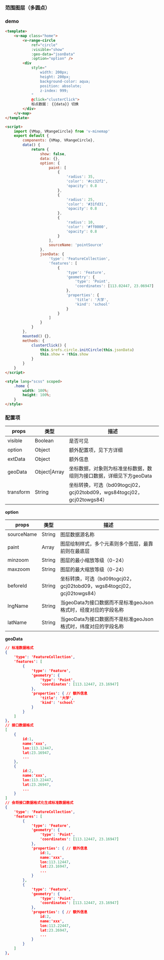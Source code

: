 ### 范围图层（多圆点）

### demo

```html
<template>
	<v-map class="home">
		<v-range-circle
			ref="circle"
			:visible="show"
			:geo-data="jsonData"
			:option="option" />
		<div
			style="
				width: 200px;
				height: 200px;
				background-color: aqua;
				position: absolute;
				z-index: 999;
			"
			@click="clusterClick">
			标点数据： {{data}} 切换
		</div>
	</v-map>
</template>

<script>
	import {VMap, VRangeCircle} from 'v-minemap'
	export default {
		components: {VMap, VRangeCircle},
		data() {
			return {
				show: false,
				data: {},
				option: {
					paint: [
						{
							'radius': 35,
							'color': '#cc32f2',
							'opacity': 0.8
						},
						{
							'radius': 25,
							'color': '#31fd31',
							'opacity': 0.8
						},
						{
							'radius': 10,
							'color': '#ff0000',
							'opacity': 0.8
						}
					],
					sourceName: 'pointSource'
				},
				jsonData: {
					'type': 'FeatureCollection',
					'features': [
						{
							'type': 'Feature',
							'geometry': {
								'type': 'Point',
								'coordinates': [113.02447, 23.06947]
							},
							'properties': {
								'title': '大学',
								'kind': 'school'
							}
						}
					]
				}
			}
		},
		mounted() {},
		methods: {
			clusterClick() {
				this.$refs.circle.initCircle(this.jsonData)
				this.show = !this.show
			}
		}
	}
</script>

<style lang="scss" scoped>
	.home {
		width: 100%;
		height: 100%;
	}
</style>
```

### 配置项

| props | 类型 | 描述 |
| --- | --- | --- |
| visible | Boolean | 是否可见 |
| option | Object | 额外配置项，见下方详细 |
| extData | Object | 额外信息 |
| geoData | Object\|Array | 坐标数据，对象则为标准坐标数据，数组则为接口数据，详细见下方geoData |
| transform | String | 坐标转换，可选（bd09togcj02，gcj02tobd09，wgs84togcj02，gcj02towgs84） |

**option**

| props | 类型 | 描述 |
| --- | --- | --- |
| sourceName | String | 图层数据源名称 |
| paint | Array | 图层绘制样式，多个元素则多个图层，最靠前则在最底层 |
| minzoom | String | 图层的最小缩放等级（0-24） |
| maxzoom | String | 图层的最大缩放等级（0-24） |
| beforeId | String | 坐标转换，可选（bd09togcj02，gcj02tobd09，wgs84togcj02，gcj02towgs84） |
| lngName | String | 当geoData为接口数据而不是标准geoJson格式时，经度对应的字段名称 |
| latName | String | 当geoData为接口数据而不是标准geoJson格式时，纬度对应的字段名称 |

**geoData**

```json
// 标准数据格式
{
	'type': 'FeatureCollection',
	'features': [
		{
			'type': 'Feature',
			'geometry': {
				'type': 'Point',
				'coordinates': [113.12447, 23.16947]
			},
			'properties': { // 额外信息
				'title': '大学',
				'kind': 'school'
			}
		}
	]
},
// 接口数据格式
[
    {
        id:1,
        name:'xxx',
        lon:113.12447,
        lat:23.16947,
        ...
    },
    {
        id:2,
        name:'xxx',
        lon:113.22447,
        lat:23.26947,
        ...
    }
]
// 会将接口数据格式化生成标准数据格式
{
	'type': 'FeatureCollection',
	'features': [
		{
			'type': 'Feature',
			'geometry': {
				'type': 'Point',
				'coordinates': [113.12447, 23.16947]
			},
			'properties': { // 额外信息
				id:1,
        		name:'xxx',
        		lon:113.12447,
        		lat:23.16947,
                ...
			}
		},
        {
			'type': 'Feature',
			'geometry': {
				'type': 'Point',
				'coordinates': [113.12447, 23.16947]
			},
			'properties': { // 额外信息
				id:2,
        		name:'xxx',
        		lon:113.22447,
        		lat:23.26947,
                ...
			}
		}
	]
},
```
